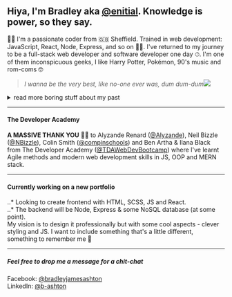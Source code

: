 ## Hiya, I'm Bradley aka [@enitial](https://github.com/enitial). Knowledge is power, so they say.
👋🏼 I'm a passionate coder from 🇬🇧 Sheffield. Trained in web development: JavaScript, React, Node, Express, and so on 💪🏼. I've returned to my journey to be a full-stack web developer and software developer one day ⏱. I'm one of them inconspicuous geeks, I like Harry Potter, Pokémon, 90's music and rom-coms 🤓   
> *I wanna be the very best, like no-one ever was, dum dum-dum*<img src="https://github.com/clessg/pokesprite/blob/master/icons/pokeball/poke.png"/>  
<details closed>
<summary>read more boring stuff about my past</summary>
<br>
  From school I had a thirst for knowledge in technology. Despite only a brief stint on a computer hardware course at Bury College i would later find mentorship and teaching from a close friend in Tony Higham. Tony taught me the fundamentals in Visual Basic 6 and in an era of Yahoo! chat rooms and MSN Messenger i would program social tools.  
<br/><br/>
  In 2004 I did a little web design training using Macromedia (Adobe CC *it's called these days* 🙄 ) learning HTML & CSS. My web design teacher Dave Jones (Pride Media, Middleton) introduced me to performing as a DJ and how to use Cool Edit Pro 2 (*another Adobe product now* called Adobe Audition) and my life as a mashup artist and DJ began. Shortly after I created a community board using vBulletin software dedicated to music artists - LiteRECORDS (est 2010). Skip a decade or so and I wanted to return to coding so we're up-to-speed.
</details>

---
#### The Developer Academy
**A MASSIVE THANK YOU** 🙏🏼 to Alyzande Renard ([@Alyzande](https://github.com/Alyzande)), Neil Bizzle ([@NBizzle](https://github.com/NBizzell)), Colin Smith ([@compinschools](https://github.com/compinschools)) and Ben Artha & Ilana Black from The Developer Academy ([@TDAWebDevBootcamp](https://github.com/TDAWebDevBootcamp)) where I've learnt Agile methods and modern web development skills in JS, OOP and MERN stack.   

---
#### Currently working on a new portfolio   
..* Looking to create frontend with HTML, SCSS, JS and React.   
..* The backend will be Node, Express & some NoSQL database (at some point).   
My vision is to design it professionally but with some cool aspects - clever styling and JS. I want to include something that's a little different, something to remember me 🔮

---
##### Feel free to drop me a message for a chit-chat   
Facebook: [@bradleyjamesashton](https://www.facebook.com/bradleyjamesashton)   
LinkedIn: [@b-ashton](https://www.linkedin.com/in/b-ashton/)
